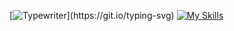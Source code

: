 [![Typewriter](https://readme-typing-svg.herokuapp.com?font=Orbitron&size=30&duration=4000&color=4440FF&pause=500&center=true&random=false&width=1200&lines=Software+Engineer+,+Developer+and+Scientist;)](https://git.io/typing-svg)
[![My Skills](https://skillicons.dev/icons?i=aws,typescript,materialui,spring,python,java,php,cs,javascript,c,cpp,r,mysql,postgres,mongodb,docker,tensorflow,pytorch,pandas,scikitlearn)](https://skillicons.dev)
  
